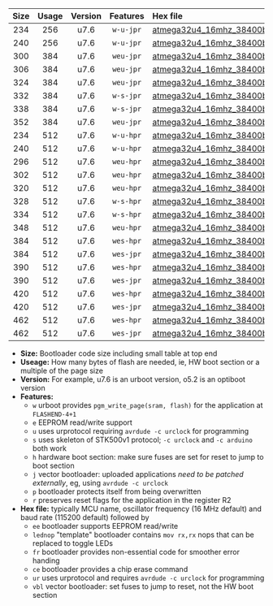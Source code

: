 |Size|Usage|Version|Features|Hex file|
|:-:|:-:|:-:|:-:|:--|
|234|256|u7.6|`w-u-jpr`|[atmega32u4_16mhz_38400bps_ur_vbl.hex](https://raw.githubusercontent.com/stefanrueger/urboot/main/atmega32u4_16mhz_38400bps_ur_vbl.hex)|
|240|256|u7.6|`w-u-jpr`|[atmega32u4_16mhz_38400bps_lednop_ur_vbl.hex](https://raw.githubusercontent.com/stefanrueger/urboot/main/atmega32u4_16mhz_38400bps_lednop_ur_vbl.hex)|
|300|384|u7.6|`weu-jpr`|[atmega32u4_16mhz_38400bps_ee_ur_vbl.hex](https://raw.githubusercontent.com/stefanrueger/urboot/main/atmega32u4_16mhz_38400bps_ee_ur_vbl.hex)|
|306|384|u7.6|`weu-jpr`|[atmega32u4_16mhz_38400bps_ee_lednop_ur_vbl.hex](https://raw.githubusercontent.com/stefanrueger/urboot/main/atmega32u4_16mhz_38400bps_ee_lednop_ur_vbl.hex)|
|324|384|u7.6|`weu-jpr`|[atmega32u4_16mhz_38400bps_ee_lednop_fr_ur_vbl.hex](https://raw.githubusercontent.com/stefanrueger/urboot/main/atmega32u4_16mhz_38400bps_ee_lednop_fr_ur_vbl.hex)|
|332|384|u7.6|`w-s-jpr`|[atmega32u4_16mhz_38400bps_vbl.hex](https://raw.githubusercontent.com/stefanrueger/urboot/main/atmega32u4_16mhz_38400bps_vbl.hex)|
|338|384|u7.6|`w-s-jpr`|[atmega32u4_16mhz_38400bps_lednop_vbl.hex](https://raw.githubusercontent.com/stefanrueger/urboot/main/atmega32u4_16mhz_38400bps_lednop_vbl.hex)|
|352|384|u7.6|`weu-jpr`|[atmega32u4_16mhz_38400bps_ee_lednop_fr_ce_ur_vbl.hex](https://raw.githubusercontent.com/stefanrueger/urboot/main/atmega32u4_16mhz_38400bps_ee_lednop_fr_ce_ur_vbl.hex)|
|234|512|u7.6|`w-u-hpr`|[atmega32u4_16mhz_38400bps_ur.hex](https://raw.githubusercontent.com/stefanrueger/urboot/main/atmega32u4_16mhz_38400bps_ur.hex)|
|240|512|u7.6|`w-u-hpr`|[atmega32u4_16mhz_38400bps_lednop_ur.hex](https://raw.githubusercontent.com/stefanrueger/urboot/main/atmega32u4_16mhz_38400bps_lednop_ur.hex)|
|296|512|u7.6|`weu-hpr`|[atmega32u4_16mhz_38400bps_ee_ur.hex](https://raw.githubusercontent.com/stefanrueger/urboot/main/atmega32u4_16mhz_38400bps_ee_ur.hex)|
|302|512|u7.6|`weu-hpr`|[atmega32u4_16mhz_38400bps_ee_lednop_ur.hex](https://raw.githubusercontent.com/stefanrueger/urboot/main/atmega32u4_16mhz_38400bps_ee_lednop_ur.hex)|
|320|512|u7.6|`weu-hpr`|[atmega32u4_16mhz_38400bps_ee_lednop_fr_ur.hex](https://raw.githubusercontent.com/stefanrueger/urboot/main/atmega32u4_16mhz_38400bps_ee_lednop_fr_ur.hex)|
|328|512|u7.6|`w-s-hpr`|[atmega32u4_16mhz_38400bps.hex](https://raw.githubusercontent.com/stefanrueger/urboot/main/atmega32u4_16mhz_38400bps.hex)|
|334|512|u7.6|`w-s-hpr`|[atmega32u4_16mhz_38400bps_lednop.hex](https://raw.githubusercontent.com/stefanrueger/urboot/main/atmega32u4_16mhz_38400bps_lednop.hex)|
|348|512|u7.6|`weu-hpr`|[atmega32u4_16mhz_38400bps_ee_lednop_fr_ce_ur.hex](https://raw.githubusercontent.com/stefanrueger/urboot/main/atmega32u4_16mhz_38400bps_ee_lednop_fr_ce_ur.hex)|
|384|512|u7.6|`wes-hpr`|[atmega32u4_16mhz_38400bps_ee.hex](https://raw.githubusercontent.com/stefanrueger/urboot/main/atmega32u4_16mhz_38400bps_ee.hex)|
|384|512|u7.6|`wes-jpr`|[atmega32u4_16mhz_38400bps_ee_vbl.hex](https://raw.githubusercontent.com/stefanrueger/urboot/main/atmega32u4_16mhz_38400bps_ee_vbl.hex)|
|390|512|u7.6|`wes-hpr`|[atmega32u4_16mhz_38400bps_ee_lednop.hex](https://raw.githubusercontent.com/stefanrueger/urboot/main/atmega32u4_16mhz_38400bps_ee_lednop.hex)|
|390|512|u7.6|`wes-jpr`|[atmega32u4_16mhz_38400bps_ee_lednop_vbl.hex](https://raw.githubusercontent.com/stefanrueger/urboot/main/atmega32u4_16mhz_38400bps_ee_lednop_vbl.hex)|
|420|512|u7.6|`wes-hpr`|[atmega32u4_16mhz_38400bps_ee_lednop_fr.hex](https://raw.githubusercontent.com/stefanrueger/urboot/main/atmega32u4_16mhz_38400bps_ee_lednop_fr.hex)|
|420|512|u7.6|`wes-jpr`|[atmega32u4_16mhz_38400bps_ee_lednop_fr_vbl.hex](https://raw.githubusercontent.com/stefanrueger/urboot/main/atmega32u4_16mhz_38400bps_ee_lednop_fr_vbl.hex)|
|462|512|u7.6|`wes-hpr`|[atmega32u4_16mhz_38400bps_ee_lednop_fr_ce.hex](https://raw.githubusercontent.com/stefanrueger/urboot/main/atmega32u4_16mhz_38400bps_ee_lednop_fr_ce.hex)|
|462|512|u7.6|`wes-jpr`|[atmega32u4_16mhz_38400bps_ee_lednop_fr_ce_vbl.hex](https://raw.githubusercontent.com/stefanrueger/urboot/main/atmega32u4_16mhz_38400bps_ee_lednop_fr_ce_vbl.hex)|

- **Size:** Bootloader code size including small table at top end
- **Useage:** How many bytes of flash are needed, ie, HW boot section or a multiple of the page size
- **Version:** For example, u7.6 is an urboot version, o5.2 is an optiboot version
- **Features:**
  + `w` urboot provides `pgm_write_page(sram, flash)` for the application at `FLASHEND-4+1`
  + `e` EEPROM read/write support
  + `u` uses urprotocol requiring `avrdude -c urclock` for programming
  + `s` uses skeleton of STK500v1 protocol; `-c urclock` and `-c arduino` both work
  + `h` hardware boot section: make sure fuses are set for reset to jump to boot section
  + `j` vector bootloader: uploaded applications *need to be patched externally*, eg, using `avrdude -c urclock`
  + `p` bootloader protects itself from being overwritten
  + `r` preserves reset flags for the application in the register R2
- **Hex file:** typically MCU name, oscillator frequency (16 MHz default) and baud rate (115200 default) followed by
  + `ee` bootloader supports EEPROM read/write
  + `lednop` "template" bootloader contains `mov rx,rx` nops that can be replaced to toggle LEDs
  + `fr` bootloader provides non-essential code for smoother error handing
  + `ce` bootloader provides a chip erase command
  + `ur` uses urprotocol and requires `avrdude -c urclock` for programming
  + `vbl` vector bootloader: set fuses to jump to reset, not the HW boot section
